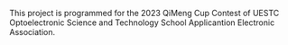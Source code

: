 This project is programmed for the 2023 QiMeng Cup Contest of UESTC Optoelectronic Science and Technology School Applicantion Electronic Association.
